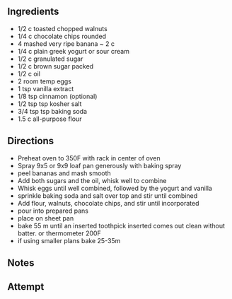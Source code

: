## Ingredients
* 1/2 c toasted chopped walnuts
* 1/4 c chocolate chips rounded
* 4 mashed very ripe banana ~ 2 c
* 1/4 c plain greek yogurt or sour cream
* 1/2 c granulated sugar
* 1/2 c brown sugar packed
* 1/2 c oil
* 2 room temp eggs
* 1 tsp vanilla extract
* 1/8 tsp cinnamon (optional)
* 1/2 tsp tsp kosher salt
* 3/4 tsp tsp baking soda
* 1.5 c all-purpose flour

## Directions
* Preheat oven to 350F with rack in center of oven
* Spray 9x5 or 9x9 loaf pan generously with baking spray
* peel bananas and mash smooth
* Add both sugars and the oil, whisk well to combine
* Whisk eggs until well combined, followed by the yogurt and vanilla
* sprinkle baking soda and salt over top and stir until combined
* Add flour, walnuts, chocolate chips, and stir until incorporated
* pour into prepared pans
* place on sheet pan
* bake 55 m until an inserted toothpick inserted comes out clean without batter. or thermometer 200F
* if using smaller plans bake 25-35m

## Notes

## Attempt
